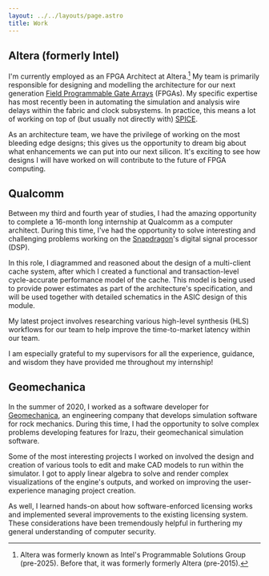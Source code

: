 ```yaml
---
layout: ../../layouts/page.astro
title: Work
---
```


## Altera (formerly Intel)

I'm currently employed as an FPGA Architect at Altera.[^altera] My team is
primarily responsible for designing and modelling the architecture for our next
generation [Field Programmable Gate Arrays][fpga] (FPGAs). My specific expertise
has most recently been in automating the simulation and analysis wire delays
within the fabric and clock subsystems. In practice, this means a lot of working
on top of (but usually not directly with) [SPICE].

[^altera]: Altera was formerly known as Intel's Programmable Solutions Group
    (pre-2025). Before that, it was formerly formerly Altera (pre-2015).

As an architecture team, we have the privilege of working on the most bleeding
edge designs; this gives us the opportunity to dream big about what enhancements
we can put into our next silicon. It's exciting to see how designs I will have
worked on will contribute to the future of FPGA computing.

## Qualcomm

Between my third and fourth year of studies, I had the amazing opportunity to
complete a 16-month long internship at Qualcomm as a computer architect.
During this time, I've had the opportunity to solve interesting and challenging
problems working on the [Snapdragon]'s digital signal processor (DSP).

In this role, I diagrammed and reasoned about the design of a multi-client cache
system, after which I created a functional and transaction-level cycle-accurate
performance model of the cache. This model is being used to provide power
estimates as part of the architecture's specification, and will be used together
with detailed schematics in the ASIC design of this module.

My latest project involves researching various high-level synthesis (HLS)
workflows for our team to help improve the time-to-market latency within our
team.

I am especially grateful to my supervisors for all the experience, guidance, and
wisdom they have provided me throughout my internship!

## Geomechanica

In the summer of 2020, I worked as a software developer for
[Geomechanica][geomecha], an engineering company that develops simulation
software for rock mechanics. During this time, I had the opportunity to solve
complex problems developing features for Irazu, their geomechanical simulation
software.

Some of the most interesting projects I worked on involved the design and
creation of various tools to edit and make CAD models to run within the
simulator. I got to apply linear algebra to solve and render complex
visualizations of the engine's outputs, and worked on improving the
user-experience managing project creation.

As well, I learned hands-on about how software-enforced licensing works and
implemented several improvements to the existing licensing system. These
considerations have been tremendously helpful in furthering my general
understanding of computer security.

<!-- Reference-style links -->
[fpga]:       https://en.wikipedia.org/wiki/Field-programmable_gate_array
[geomecha]:   https://www.geomechanica.com
[snapdragon]: https://en.wikipedia.org/wiki/Qualcomm_Snapdragon
[spice]:      https://en.wikipedia.org/wiki/SPICE
